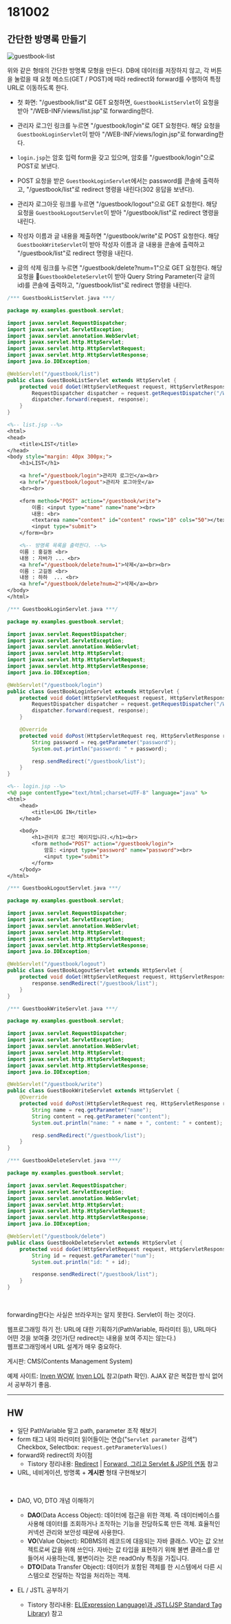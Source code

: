 # 181002

## 간단한 방명록 만들기

![guestbook-list](../pictures/guestbook-list.png)

위와 같은 형태의 간단한 방명록 모형을 만든다. DB에 데이터를 저장하지 않고, 각 버튼을 눌렀을 때 요청 메소드(GET / POST)에 따라 redirect와 forward를 수행하여 특정 URL로 이동하도록 한다.

- 첫 화면: "/guestbook/list"로 GET 요청하면, `GuestbookListServlet`이 요청을 받아 "/WEB-INF/views/list.jsp"로 forwarding한다.

- 관리자 로그인 링크를 누르면 "/guestbook/login"로 GET 요청한다. 해당 요청을 `GuestbookLoginServlet`이 받아 "/WEB-INF/views/login.jsp"로 forwarding한다.
- `login.jsp`는 암호 입력 form을 갖고 있으며, 암호를 "/guestbook/login"으로 POST로 보낸다.
- POST 요청을 받은 `GuestbookLoginServlet`에서는 password를 콘솔에 출력하고, "/guestbook/list"로 redirect 명령을 내린다(302 응답을 보낸다).
- 관리자 로그아웃 링크를 누르면 "/guestbook/logout"으로 GET 요청한다. 해당 요청을 `GuestbookLogoutServlet`이 받아 "/guestbook/list"로 redirect 명령을 내린다.
- 작성자 이름과 글 내용을 제출하면 "/guestbook/write"로 POST 요청한다. 해당 `GuestbookWriteServlet`이 받아 작성자 이름과 글 내용을 콘솔에 출력하고 "/guestbook/list"로 redirect 명령을 내린다.
- 글의 삭제 링크를 누르면 "/guestbook/delete?num=1"으로 GET 요청한다. 해당 요청을 `GuestbookDeleteServlet`이 받아 Query String Parameter(각 글의 id)를 콘솔에 출력하고, "/guestbook/list"로 redirect 명령을 내린다.

```java
/*** GuestbookListServlet.java ***/

package my.examples.guestbook.servlet;

import javax.servlet.RequestDispatcher;
import javax.servlet.ServletException;
import javax.servlet.annotation.WebServlet;
import javax.servlet.http.HttpServlet;
import javax.servlet.http.HttpServletRequest;
import javax.servlet.http.HttpServletResponse;
import java.io.IOException;

@WebServlet("/guestbook/list")
public class GuestBookListServlet extends HttpServlet {
    protected void doGet(HttpServletRequest request, HttpServletResponse response) throws ServletException, IOException {
        RequestDispatcher dispatcher = request.getRequestDispatcher("/WEB-INF/views/list.jsp");
        dispatcher.forward(request, response);
    }
}
```

```jsp
<%-- list.jsp --%>
<html>
<head>
    <title>LIST</title>
</head>
<body style="margin: 40px 300px;">
    <h1>LIST</h1>

    <a href="/guestbook/login">관리자 로그인</a><br>
    <a href="/guestbook/logout">관리자 로그아웃</a>
    <br><br>

    <form method="POST" action="/guestbook/write">
        이름: <input type="name" name="name"><br>
        내용: <br>
        <textarea name="content" id="content" rows="10" cols="50"></textarea><br>
        <input type="submit">
    </form><br>

    <%-- 방명록 목록을 출력한다. --%>
    이름 : 홍길동 <br>
    내용 : 자바가 ... <br>
    <a href="/guestbook/delete?num=1">삭제</a><br><br>
    이름 : 고길동 <br>
    내용 : 하하  ... <br>
    <a href="/guestbook/delete?num=2">삭제</a><br>
</body>
</html>
```

```java
/*** GuestbookLoginServlet.java ***/

package my.examples.guestbook.servlet;

import javax.servlet.RequestDispatcher;
import javax.servlet.ServletException;
import javax.servlet.annotation.WebServlet;
import javax.servlet.http.HttpServlet;
import javax.servlet.http.HttpServletRequest;
import javax.servlet.http.HttpServletResponse;
import java.io.IOException;

@WebServlet("/guestbook/login")
public class GuestBookLoginServlet extends HttpServlet {
    protected void doGet(HttpServletRequest request, HttpServletResponse response) throws ServletException, IOException {
        RequestDispatcher dispatcher = request.getRequestDispatcher("/WEB-INF/views/login.jsp");
        dispatcher.forward(request, response);
    }

    @Override
    protected void doPost(HttpServletRequest req, HttpServletResponse resp) throws ServletException, IOException {
        String password = req.getParameter("password");
        System.out.println("password: " + password);

        resp.sendRedirect("/guestbook/list");
    }
}
```

```jsp
<%-- login.jsp --%>
<%@ page contentType="text/html;charset=UTF-8" language="java" %>
<html>
    <head>
        <title>LOG IN</title>
    </head>

    <body>
        <h1>관리자 로그인 페이지입니다.</h1><br>
        <form method="POST" action="/guestbook/login">
            암호: <input type="password" name="password"><br>
            <input type="submit">
        </form>
    </body>
</html>

```

```java
/*** GuestbookLogoutServlet.java ***/

package my.examples.guestbook.servlet;

import javax.servlet.RequestDispatcher;
import javax.servlet.ServletException;
import javax.servlet.annotation.WebServlet;
import javax.servlet.http.HttpServlet;
import javax.servlet.http.HttpServletRequest;
import javax.servlet.http.HttpServletResponse;
import java.io.IOException;

@WebServlet("/guestbook/logout")
public class GuestBookLogoutServlet extends HttpServlet {
    protected void doGet(HttpServletRequest request, HttpServletResponse response) throws ServletException, IOException {
        response.sendRedirect("/guestbook/list");
    }
}
```

```java
/*** GuestbookWriteServlet.java ***/

package my.examples.guestbook.servlet;

import javax.servlet.RequestDispatcher;
import javax.servlet.ServletException;
import javax.servlet.annotation.WebServlet;
import javax.servlet.http.HttpServlet;
import javax.servlet.http.HttpServletRequest;
import javax.servlet.http.HttpServletResponse;
import java.io.IOException;

@WebServlet("/guestbook/write")
public class GuestBookWriteServlet extends HttpServlet {
    @Override
    protected void doPost(HttpServletRequest req, HttpServletResponse resp) throws ServletException, IOException {
        String name = req.getParameter("name");
        String content = req.getParameter("content");
        System.out.println("name: " + name + ", content: " + content);

        resp.sendRedirect("/guestbook/list");
    }
}
```

```java
/*** GuestbookDeleteServlet.java ***/

package my.examples.guestbook.servlet;

import javax.servlet.RequestDispatcher;
import javax.servlet.ServletException;
import javax.servlet.annotation.WebServlet;
import javax.servlet.http.HttpServlet;
import javax.servlet.http.HttpServletRequest;
import javax.servlet.http.HttpServletResponse;
import java.io.IOException;

@WebServlet("/guestbook/delete")
public class GuestBookDeleteServlet extends HttpServlet {
    protected void doGet(HttpServletRequest request, HttpServletResponse response) throws ServletException, IOException {
        String id = request.getParameter("num");
        System.out.println("id: " + id);

        response.sendRedirect("/guestbook/list");
    }
}
```

<br>

forwarding한다는 사실은 브라우저는 알지 못한다. Servlet이 하는 것이다.

웹프로그래밍 하기 전: URL에 대한 기획하기(PathVariable, 파라미터 등), URL마다 어떤 것을 보여줄 것인가(단 redirect는 내용을 보여 주지는 않는다.)  
웹프로그래밍에서 URL 설계가 매우 중요하다.

게시판: CMS(Contents Management System)

예제 사이트: [Inven WOW](http://wow.inven.co.kr/), [Inven LOL](http://lol.inven.co.kr/) 참고(path 확인). AJAX 같은 복잡한 방식 없어서 공부하기 좋음.

---

## HW

- 일단 PathVariable 말고 path, parameter 조작 해보기
- form 태그 내의 파라미터 읽어들이는 연습("`Servlet parameter` 검색")  
  Checkbox, Selectbox: `request.getParameterValues()`
- forward와 redirect의 차이점  
  - Tistory 정리내용: [Redirect](http://starkying.tistory.com/28?category=665008) | [Forward, 그리고 Servlet & JSP의 연동](http://starkying.tistory.com/29?category=665008) 참고
- URL, 네비게이션, 방명록 + **게시판** 형태 구현해보기

<br>

- DAO, VO, DTO 개념 이해하기
  - **DAO**(Data Access Object): 데이터에 접근을 위한 객체. 즉 데이터베이스를 사용해 데이터를 조회하거나 조작하는 기능을 전담하도록 만든 객체. 효율적인 커넥션 관리와 보안성 때문에 사용한다.
  - **VO**(Value Object): RDBMS의 레코드에 대응되는 자바 클래스. VO는 값 오브젝트로써 값을 위해 쓰인다. 자바는 값 타입을 표현하기 위해 불변 클래스를 만들어서 사용하는데, 불변이라는 것은 readOnly 특징을 가집니다.
  - **DTO**(Data Transfer Object): 데이터가 포함된 객체를 한 시스템에서 다른 시스템으로 전달하는 작업을 처리하는 객체.

- EL / JSTL 공부하기
  - Tistory 정리내용: [EL(Expression Language)과 JSTL(JSP Standard Tag Library)](http://starkying.tistory.com/31
    ) 참고